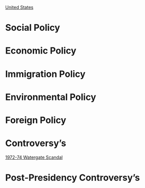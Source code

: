 [United States](../United%20States)

# Social Policy

# Economic Policy

# Immigration Policy

# Environmental Policy

# Foreign Policy

# Controversy’s

[1972-74 Watergate Scandal](1972-74%20Watergate%20Scandal)
# Post-Presidency Controversy’s
